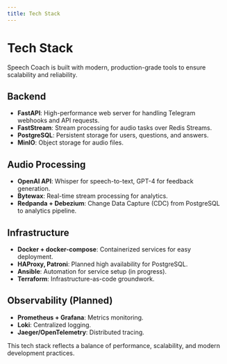 ```yaml
---
title: Tech Stack
---
```


# Tech Stack

Speech Coach is built with modern, production-grade tools to ensure scalability and reliability.

## Backend
- **FastAPI**: High-performance web server for handling Telegram webhooks and API requests.
- **FastStream**: Stream processing for audio tasks over Redis Streams.
- **PostgreSQL**: Persistent storage for users, questions, and answers.
- **MinIO**: Object storage for audio files.

## Audio Processing
- **OpenAI API**: Whisper for speech-to-text, GPT-4 for feedback generation.
- **Bytewax**: Real-time stream processing for analytics.
- **Redpanda + Debezium**: Change Data Capture (CDC) from PostgreSQL to analytics pipeline.

## Infrastructure
- **Docker + docker-compose**: Containerized services for easy deployment.
- **HAProxy, Patroni**: Planned high availability for PostgreSQL.
- **Ansible**: Automation for service setup (in progress).
- **Terraform**: Infrastructure-as-code groundwork.

## Observability (Planned)
- **Prometheus + Grafana**: Metrics monitoring.
- **Loki**: Centralized logging.
- **Jaeger/OpenTelemetry**: Distributed tracing.

This tech stack reflects a balance of performance, scalability, and modern development practices.